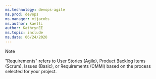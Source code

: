 ```yaml
---
ms.technology: devops-agile
ms.prod: devops
ms.manager: mijacobs
ms.author: kaelli
author: KathrynEE
ms.topic: include
ms.date: 06/24/2020
---
```



<a id="requirements" /> 


> [!NOTE]   
> "Requirements" refers to User Stories (Agile), Product Backlog Items (Scrum), Issues (Basic), or Requirements (CMMI) based on the process selected for your project.  